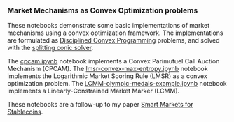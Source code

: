 ### Market Mechanisms as Convex Optimization problems

These notebooks demonstrate some basic implementations of market mechanisms using a convex optimization framework. The implementations are formulated as [Disciplined Convex Programming](http://dcp.stanford.edu/home) problems, and solved with the [splitting conic solver](https://github.com/cvxgrp/scs).

The [cpcam.ipynb](https://github.com/cdetrio/convex-market-mechanisms/blob/master/cpcam.ipynb) notebook implements a Convex Parimutuel Call Auction Mechanism (CPCAM). The [lmsr-convex-max-entropy.ipynb](https://github.com/cdetrio/convex-market-mechanisms/blob/master/lmsr-convex-max-entropy.ipynb) notebook implements the Logarithmic Market Scoring Rule (LMSR) as a convex optimization problem. The [LCMM-olympic-medals-example.ipynb](https://github.com/cdetrio/convex-market-mechanisms/blob/master/LCMM-olympic-medals-example.ipynb) notebook implements a Linearly-Constrained Market Marker (LCMM).

These notebooks are a follow-up to my paper [Smart Markets for Stablecoins](http://github.com/cdetrio/smart-markets/).
